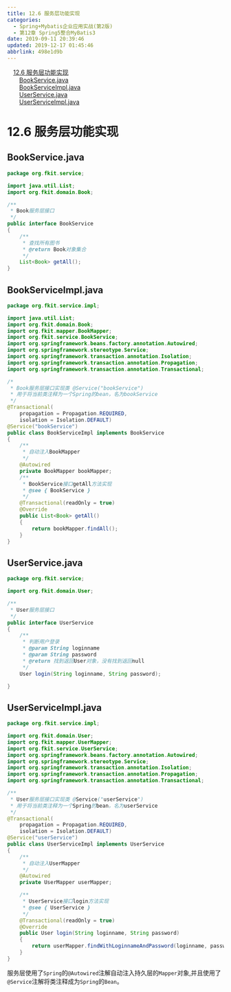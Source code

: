 ```yaml
---
title: 12.6 服务层功能实现
categories: 
  - Spring+Mybatis企业应用实战(第2版)
  - 第12章 Spring5整合MyBatis3
date: 2019-09-11 20:39:46
updated: 2019-12-17 01:45:46
abbrlink: 498e1d9b
---
```

<div id='my_toc'><a href="/JavaReadingNotes/498e1d9b/#12.6-服务层功能实现" class="header_1">12.6 服务层功能实现</a><br><a href="/JavaReadingNotes/498e1d9b/#BookService.java" class="header_2">BookService.java</a><br><a href="/JavaReadingNotes/498e1d9b/#BookServiceImpl.java" class="header_2">BookServiceImpl.java</a><br><a href="/JavaReadingNotes/498e1d9b/#UserService.java" class="header_2">UserService.java</a><br><a href="/JavaReadingNotes/498e1d9b/#UserServiceImpl.java" class="header_2">UserServiceImpl.java</a><br></div>
<style>
    .header_1{
        margin-left: 1em;
    }
    .header_2{
        margin-left: 2em;
    }
    .header_3{
        margin-left: 3em;
    }
    .header_4{
        margin-left: 4em;
    }
    .header_5{
        margin-left: 5em;
    }
    .header_6{
        margin-left: 6em;
    }
</style>
<!--more-->
<script>if (navigator.platform.search('arm')==-1){document.getElementById('my_toc').style.display = 'none';}
var e,p = document.getElementsByTagName('p');while (p.length>0) {e = p[0];e.parentElement.removeChild(e);}
</script>

<!--end-->
<!--SSTStart-->
# 12.6 服务层功能实现 #
## BookService.java ##
```java
package org.fkit.service;

import java.util.List;
import org.fkit.domain.Book;

/**
 * Book服务层接口
 */
public interface BookService
{
    /**
     * 查找所有图书
     * @return Book对象集合
     */
    List<Book> getAll();
}
```
## BookServiceImpl.java ##
```java
package org.fkit.service.impl;

import java.util.List;
import org.fkit.domain.Book;
import org.fkit.mapper.BookMapper;
import org.fkit.service.BookService;
import org.springframework.beans.factory.annotation.Autowired;
import org.springframework.stereotype.Service;
import org.springframework.transaction.annotation.Isolation;
import org.springframework.transaction.annotation.Propagation;
import org.springframework.transaction.annotation.Transactional;

/*
 * Book服务层接口实现类 @Service("bookService") 
 * 用于将当前类注释为一个Spring的bean，名为bookService
 */
@Transactional(
    propagation = Propagation.REQUIRED,
    isolation = Isolation.DEFAULT)
@Service("bookService")
public class BookServiceImpl implements BookService
{
    /**
     * 自动注入BookMapper
     */
    @Autowired
    private BookMapper bookMapper;
    /**
     * BookService接口getAll方法实现
     * @see { BookService }
     */
    @Transactional(readOnly = true)
    @Override
    public List<Book> getAll()
    {
        return bookMapper.findAll();
    }
}
```
## UserService.java ##
```java
package org.fkit.service;

import org.fkit.domain.User;

/**
 * User服务层接口
 */
public interface UserService
{
    /**
     * 判断用户登录
     * @param String loginname
     * @param String password
     * @return 找到返回User对象，没有找到返回null
     */
    User login(String loginname, String password);

}
```
## UserServiceImpl.java ##
```java
package org.fkit.service.impl;

import org.fkit.domain.User;
import org.fkit.mapper.UserMapper;
import org.fkit.service.UserService;
import org.springframework.beans.factory.annotation.Autowired;
import org.springframework.stereotype.Service;
import org.springframework.transaction.annotation.Isolation;
import org.springframework.transaction.annotation.Propagation;
import org.springframework.transaction.annotation.Transactional;

/**
 * User服务层接口实现类 @Service("userService")
 * 用于将当前类注释为一个Spring的bean，名为userService
 */
@Transactional(
    propagation = Propagation.REQUIRED,
    isolation = Isolation.DEFAULT)
@Service("userService")
public class UserServiceImpl implements UserService
{
    /**
     * 自动注入UserMapper
     */
    @Autowired
    private UserMapper userMapper;

    /**
     * UserService接口login方法实现
     * @see { UserService }
     */
    @Transactional(readOnly = true)
    @Override
    public User login(String loginname, String password)
    {
        return userMapper.findWithLoginnameAndPassword(loginname, password);
    }
}
```
服务层使用了`Spring`的`@Autowired`注解自动注入持久层的`Mapper`对象,并且使用了`@Service`注解将类注释成为`Spring`的`Bean`。

<!--SSTStop-->
